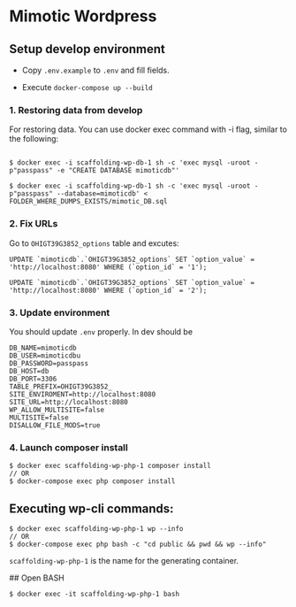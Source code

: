# Mimotic Wordpress

## Setup develop environment

* Copy `.env.example` to `.env` and fill fields.

* Execute `docker-compose up --build`


### 1. Restoring data from develop

For restoring data. You can use docker exec command with -i flag, similar to the following:

```

$ docker exec -i scaffolding-wp-db-1 sh -c 'exec mysql -uroot -p"passpass" -e "CREATE DATABASE mimoticdb"'

$ docker exec -i scaffolding-wp-db-1 sh -c 'exec mysql -uroot -p"passpass" --database=mimoticdb' < FOLDER_WHERE_DUMPS_EXISTS/mimotic_DB.sql
```

### 2. Fix URLs


Go to `OHIGT39G3852_options` table and excutes:

```
UPDATE `mimoticdb`.`OHIGT39G3852_options` SET `option_value` = 'http://localhost:8080' WHERE (`option_id` = '1');

UPDATE `mimoticdb`.`OHIGT39G3852_options` SET `option_value` = 'http://localhost:8080' WHERE (`option_id` = '2');
```

### 3. Update environment
You should update `.env` properly. In dev should be 

```
DB_NAME=mimoticdb
DB_USER=mimoticdbu
DB_PASSWORD=passpass
DB_HOST=db
DB_PORT=3306
TABLE_PREFIX=OHIGT39G3852_
SITE_ENVIROMENT=http://localhost:8080
SITE_URL=http://localhost:8080
WP_ALLOW_MULTISITE=false
MULTISITE=false
DISALLOW_FILE_MODS=true
```


### 4. Launch composer install

```
$ docker exec scaffolding-wp-php-1 composer install
// OR
$ docker-compose exec php composer install 
```

## Executing wp-cli commands:

```
$ docker exec scaffolding-wp-php-1 wp --info
// OR
$ docker-compose exec php bash -c "cd public && pwd && wp --info"
```

`scaffolding-wp-php-1` is the name for the generating container.


## Open BASH

```
$ docker exec -it scaffolding-wp-php-1 bash
```
